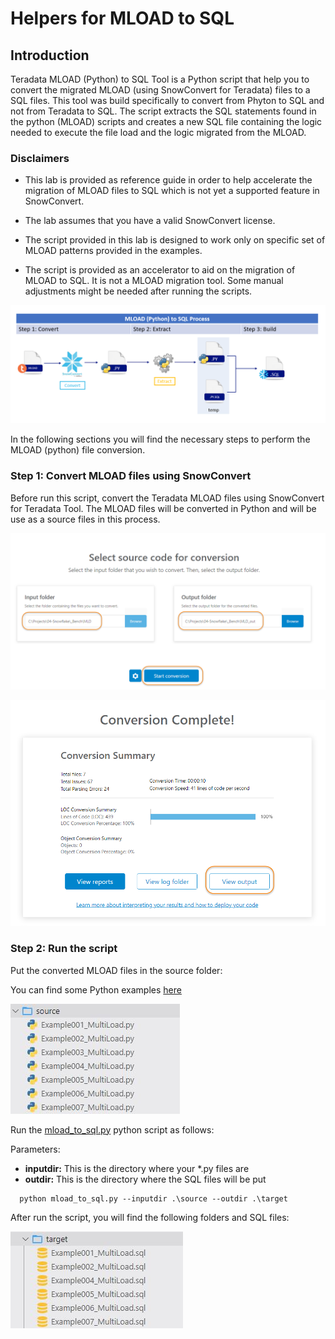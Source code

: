 # Helpers for MLOAD to SQL

<!-- ------------------------ -->
## Introduction 
Teradata MLOAD (Python) to SQL Tool is a Python script that help you to convert the migrated MLOAD (using SnowConvert for Teradata) files to a SQL files. This tool was build specifically to convert from Phyton to SQL and not from Teradata to SQL. The script extracts the SQL statements found in the python (MLOAD) scripts and creates a new SQL file containing the logic needed to execute the file load and the logic migrated from the MLOAD.

### **Disclaimers** 

 - This lab is provided as reference guide in order to help accelerate the migration of MLOAD files to SQL which is not yet a supported feature in SnowConvert.

 - The lab assumes that you have a valid SnowConvert license.

 - The script provided in this lab is designed to work only on specific set of MLOAD patterns provided in the examples.

  - The script is provided as an accelerator to aid on the migration of MLOAD to SQL. It is not a MLOAD migration tool. Some manual adjustments might be needed after running the scripts.

![alt-text-here](assents/MLoads001.jpg)

In the following sections you will find the necessary steps to perform the MLOAD (python) file conversion.

### **Step 1: Convert MLOAD files using SnowConvert**

Before run this script, convert the Teradata MLOAD files using SnowConvert for Teradata Tool. The MLOAD files will be converted in Python and will be use as a source files in this process.

 ![alt-text-here](assents/MLoads002.jpg)

 ![alt-text-here](assents/MLoads003.jpg)



 ### **Step 2: Run the script**

 Put the converted MLOAD files in the source folder:

 You can find some Python examples [here](samples)

 ![alt-text-here](assents/MLoads004.jpg)

 Run the [mload_to_sql.py](./scripts/mload_to_sql.py) python script as follows:

 Parameters:
    
  - **inputdir:** This is the directory where your *.py files are
  - **outdir:** This is the directory where the SQL files will be put

```
  python mload_to_sql.py --inputdir .\source --outdir .\target
```


After run the script, you will find the following folders and SQL files:

 ![alt-text-here](assents/MLoads005.jpg)


